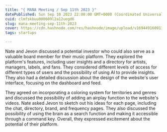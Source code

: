 ```yaml
---
title: "{ MANA Meeting / Sep 11th 2023 }"
datePublished: Sun Sep 10 2023 22:00:00 GMT+0000 (Coordinated Universal Time)
cuid: clmfskbuu000609l2a12uegd6
slug: mana-meeting-sep-11th-2023
cover: https://cdn.hashnode.com/res/hashnode/image/upload/v1694491609134/6639e4bd-c8a0-41d3-af33-5a41bba917fd.png
tags: startups

---
```


Nate and Jevon discussed a potential investor who could also serve as a valuable board member for their music platform. They explored the platform's features, including user insights and a directory for artists, managers, labels, and fans. They considered different levels of access for different types of users and the possibility of using AI to provide insights. They also had a detailed discussion about the design of the website's user interface, focusing on the dashboard and feed.

They agreed on incorporating a coloring system for territories and genres and discussed the possibility of adding an airplay function to the website's videos. Nate asked Jevon to sketch out his ideas for each page, including the chat, directory, brand, and frequency pages. They also discussed the possibility of using the brain as a search function and making it accessible through a command key. Overall, they expressed excitement about the potential of their platform.
